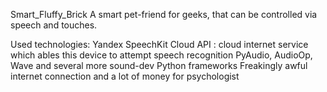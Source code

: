 Smart_Fluffy_Brick
A smart pet-friend for geeks, that can be controlled via speech and touches. 

Used technologies:
	Yandex SpeechKit Cloud API : cloud internet service which ables this device to attempt speech recognition
	PyAudio, AudioOp, Wave and several more sound-dev Python frameworks
	Freakingly awful internet connection and a lot of money for psychologist

	